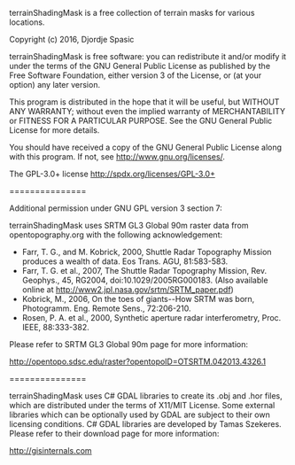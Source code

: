 terrainShadingMask is a free collection of terrain masks for various locations.

Copyright (c) 2016, Djordje Spasic

terrainShadingMask is free software: you can redistribute it and/or modify
it under the terms of the GNU General Public License as published by
the Free Software Foundation, either version 3 of the License, or
(at your option) any later version.

This program is distributed in the hope that it will be useful,
but WITHOUT ANY WARRANTY; without even the implied warranty of
MERCHANTABILITY or FITNESS FOR A PARTICULAR PURPOSE. See the
GNU General Public License for more details.

You should have received a copy of the GNU General Public License
along with this program. If not, see <http://www.gnu.org/licenses/>.

The GPL-3.0+ license <http://spdx.org/licenses/GPL-3.0+>


===============

Additional permission under GNU GPL version 3 section 7:



terrainShadingMask uses SRTM GL3 Global 90m raster data from opentopography.org with the following acknowledgement:

- Farr, T. G., and M. Kobrick, 2000, Shuttle Radar Topography Mission produces a wealth of data. Eos Trans. AGU, 81:583-583.
- Farr, T. G. et al., 2007, The Shuttle Radar Topography Mission, Rev. Geophys., 45, RG2004, doi:10.1029/2005RG000183. (Also available online at http://www2.jpl.nasa.gov/srtm/SRTM_paper.pdf)
- Kobrick, M., 2006, On the toes of giants--How SRTM was born, Photogramm. Eng. Remote Sens., 72:206-210.
- Rosen, P. A. et al., 2000, Synthetic aperture radar interferometry, Proc. IEEE, 88:333-382.

Please refer to SRTM GL3 Global 90m page for more information:

http://opentopo.sdsc.edu/raster?opentopoID=OTSRTM.042013.4326.1

===============

terrainShadingMask uses C# GDAL libraries to create its .obj and .hor files, which are distributed under the terms of X11/MIT License. Some external libraries which can be optionally used by GDAL are subject to their own licensing conditions. C# GDAL libraries are developed by Tamas Szekeres. Please refer to their download page for more information:

http://gisinternals.com
